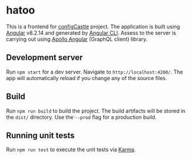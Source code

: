 # hatoo
This is a frontend for [configCastle](https://configcastle-82569.firebaseapp.com) project. The application is built using [Angular](https://angular.io/) v8.2.14 and generated by [Angular CLI](https://cli.angular.io/). Assess to the server is carrying out using [Apollo Angular](https://www.apollographql.com/docs/angular/) (GraphQL client) library.

## Development server

Run `npm start` for a dev server. Navigate to `http://localhost:4200/`. The app will automatically reload if you change any of the source files.

## Build

Run `npm run build` to build the project. The build artifacts will be stored in the `dist/` directory. Use the `--prod` flag for a production build.

## Running unit tests

Run `npm run test` to execute the unit tests via [Karma](https://karma-runner.github.io).
